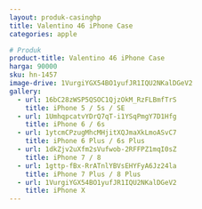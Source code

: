 ```yaml
---
layout: produk-casinghp
title: Valentino 46 iPhone Case
categories: apple

# Produk
product-title: Valentino 46 iPhone Case
harga: 90000
sku: hn-1457
image-drive: 1VurgiYGX54BO1yufJR1IQU2NKalDGeV2
gallery:
  - url: 16bC28zWSP5QSOC1QjzOkM_RzFLBmfTrS
    title: iPhone 5 / 5s / SE
  - url: 1UmhqpcatvYDrQ7qT-i1YSqPmgY7D1Hfg
    title: iPhone 6 / 6s
  - url: 1ytcmCPzugMhcMHjitXQJmaXkLmoASvC7
    title: iPhone 6 Plus / 6s Plus
  - url: 1dkZjv2uXfm2sVufwob-2RFFPZ1mqI0sZ
    title: iPhone 7 / 8
  - url: 1gttp-fBx-RrATnlYBVsEHYFyA6Jz24la
    title: iPhone 7 Plus / 8 Plus
  - url: 1VurgiYGX54BO1yufJR1IQU2NKalDGeV2
    title: iPhone X
---
```

